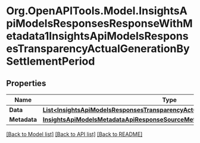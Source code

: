 # Org.OpenAPITools.Model.InsightsApiModelsResponsesResponseWithMetadata1InsightsApiModelsResponsesTransparencyActualGenerationBySettlementPeriod

## Properties

Name | Type | Description | Notes
------------ | ------------- | ------------- | -------------
**Data** | [**List&lt;InsightsApiModelsResponsesTransparencyActualGenerationBySettlementPeriod&gt;**](InsightsApiModelsResponsesTransparencyActualGenerationBySettlementPeriod.md) |  | [optional] 
**Metadata** | [**InsightsApiModelsMetadataApiResponseSourceMetadata**](InsightsApiModelsMetadataApiResponseSourceMetadata.md) |  | [optional] 

[[Back to Model list]](../README.md#documentation-for-models) [[Back to API list]](../README.md#documentation-for-api-endpoints) [[Back to README]](../README.md)

